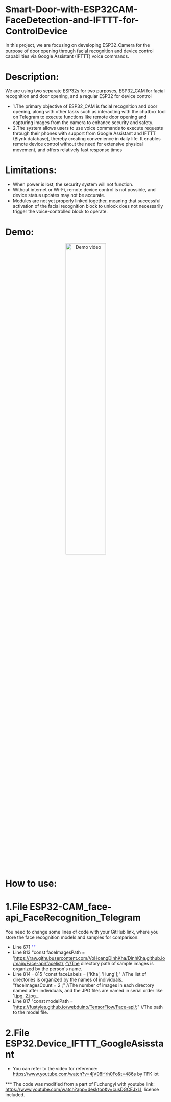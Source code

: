 # Smart-Door-with-ESP32CAM-FaceDetection-and-IFTTT-for-ControlDevice
In this project, we are focusing on developing ESP32_Camera for the purpose of door opening through facial recognition and device control capabilities via Google Assistant (IFTTT) voice commands.
# Description: 
We are using two separate ESP32s for two purposes, ESP32_CAM for facial recognition and door opening, and a regular ESP32 for device control
- 1.The primary objective of ESP32_CAM is facial recognition and door opening, along with other tasks such as interacting with the chatbox tool on Telegram to execute functions like remote door opening and capturing images from the camera to enhance security and safety.
- 2.The system allows users to use voice commands to execute requests through their phones with support from Google Assistant and IFTTT (Blynk database), thereby creating convenience in daily life. It enables remote device control without the need for extensive physical movement, and offers relatively fast response times
# Limitations: 
- When power is lost, the security system will not function.
- Without internet or Wi-Fi, remote device control is not possible, and device status updates may not be accurate.
- Modules are not yet properly linked together, meaning that successful activation of the facial recognition block to unlock does not necessarily trigger the voice-controlled block to operate.
# Demo:
<p align="center">
  <a href="https://www.youtube.com/watch?v=y_2RpiJP538">
    <img src="https://img.youtube.com/vi/y_2RpiJP538/0.jpg" alt="Demo video" width="50%">
  </a>
</p>

# How to use:
# 1.File ESP32-CAM_face-api_FaceRecognition_Telegram
You need to change some lines of code with your GitHub link, where you store the face recognition models and samples for comparison.
- Line 671 <span style="color:blue;">"<script src='https:\/\/raw.githubusercontent.com/VoHoangDinhKha/DinhKha.github.io/main/Face-api/face-api.min.js'></script>"</span>
- Line 813 "const faceImagesPath = 'https://raw.githubusercontent.com/VoHoangDinhKha/DinhKha.github.io/main/Face-api/facelist/';"//The directory path of sample images is organized by the person's name.
- Line 814 - 815 "const faceLabels = ['Kha', 'Hung'];" //The list of directories is organized by the names of individuals.
 <br> "faceImagesCount = 2 ;" //The number of images in each directory named after individuals, and the JPG files are named in serial order like 1.jpg, 2.jpg...
- Line 817 "const modelPath = 'https://fustyles.github.io/webduino/TensorFlow/Face-api/;" //The path to the model file.
# 2.File ESP32.Device_IFTTT_GoogleAsisstant
- You can refer to the video for reference: https://www.youtube.com/watch?v=4jV98Hrh0Fo&t=486s by TFK iot

*** The code was modified from a part of Fuchungyi with youtube link: https://www.youtube.com/watch?app=desktop&v=cusDGCEJxLI, license included.
